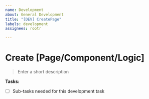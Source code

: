 ```yaml
---
name: Development
about: General Development
title: "[DEV] CreatePage"
labels: development
assignees: rootr

---
```


Create [Page/Component/Logic]
===
> Enter a short description

**Tasks:**
- [ ] Sub-tasks needed for this development task
